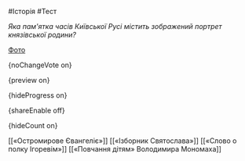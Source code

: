 #Історія #Тест

*Яка пам'ятка часів Київської Русі містить зображений портрет князівської родини?*

[Фото](https://zno.osvita.ua//doc/images/znotest/49/4945/hist-ukr-prob-2014_7_4945.jpg)

{noChangeVote on}

{preview on}

{hideProgress on}

{shareEnable off}

{hideCount on}

[[«Остромирове Євангеліє»]]
[[«Ізборник Святослава»]]
[[«Слово о полку Ігоревім»]]
[[«Повчання дітям» Володимира Мономаха]]
